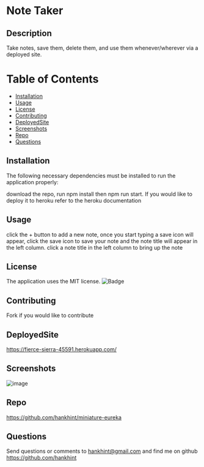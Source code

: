 # Note Taker

## Description
Take notes, save them, delete them, and use them whenever/wherever via a deployed site.

# Table of Contents 
* [Installation](#installation)
* [Usage](#usage)
* [License](#license)
* [Contributing](#contributing)
* [DeployedSite](#deployedsite)
* [Screenshots](#screenshots)
* [Repo](#repo)
* [Questions](#questions)


## Installation
The following necessary dependencies must be installed to run the application properly:

download the repo, run npm install then npm run start. If you would like to deploy it to heroku refer to the heroku documentation

## Usage
click the + button to add a new note, once you start typing a save icon will appear, click the save icon to save your note and the note title will appear in the left column.  click a note title in the left column to bring up the note


## License
The application uses the MIT license.
![Badge](https://img.shields.io/badge/License-MIT-blue.svg)
  

## Contributing
Fork if you would like to contribute

## DeployedSite
https://fierce-sierra-45591.herokuapp.com/

## Screenshots
![image](https://user-images.githubusercontent.com/50533231/155854037-41030337-60b0-429a-b42f-3a61e519389c.png)

## Repo
https://github.com/hankhint/miniature-eureka

## Questions
Send questions or comments to hankhint@gmail.com and find me on github https://github.com/hankhint
